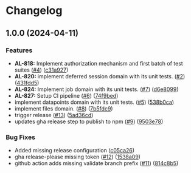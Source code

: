 # Changelog

## 1.0.0 (2024-04-11)


### Features

* **AL-818:** Implement authorization mechanism and first batch of test suites ([#4](https://github.com/tagshelfsrl/alfred-node/issues/4)) ([c31a927](https://github.com/tagshelfsrl/alfred-node/commit/c31a927a8388a65547def1bab0aa30df1eed61aa))
* **AL-820:** implement deferred session domain with its unit tests. ([#2](https://github.com/tagshelfsrl/alfred-node/issues/2)) ([431fdd5](https://github.com/tagshelfsrl/alfred-node/commit/431fdd555acc0b148c283bd41bc32e8d900c7799))
* **AL-824:** Implement job domain with its unit tests. ([#7](https://github.com/tagshelfsrl/alfred-node/issues/7)) ([d6e8099](https://github.com/tagshelfsrl/alfred-node/commit/d6e8099b82ee31d8f8204b09ffa578ac7cf1ffcb))
* **AL-827:** Setup CI pipeline ([#6](https://github.com/tagshelfsrl/alfred-node/issues/6)) ([74f9bed](https://github.com/tagshelfsrl/alfred-node/commit/74f9bed2c7450a37d0d5c0aa24ba1717f1ea806e))
* implement datapoints domain with its unit tests. ([#5](https://github.com/tagshelfsrl/alfred-node/issues/5)) ([538b0ca](https://github.com/tagshelfsrl/alfred-node/commit/538b0ca84f695354ccf8358b6196d80394e2661e))
* implement files domain. ([#8](https://github.com/tagshelfsrl/alfred-node/issues/8)) ([7b5fdc9](https://github.com/tagshelfsrl/alfred-node/commit/7b5fdc99f6e393992683f19f7c3790a446f63dce))
* trigger release ([#13](https://github.com/tagshelfsrl/alfred-node/issues/13)) ([5ad36cd](https://github.com/tagshelfsrl/alfred-node/commit/5ad36cd23bd5d0a30491fe5227ab3dccdedb0f3f))
* updates gha release step to publish to npm ([#9](https://github.com/tagshelfsrl/alfred-node/issues/9)) ([9503e78](https://github.com/tagshelfsrl/alfred-node/commit/9503e7885f5819e340732e8a8d4ba0690f2971de))


### Bug Fixes

* Added missing release configuration ([c05ca26](https://github.com/tagshelfsrl/alfred-node/commit/c05ca26919bddd99bb16bcb79a30f249f8a2e288))
* gha release-please missing token ([#12](https://github.com/tagshelfsrl/alfred-node/issues/12)) ([1538a09](https://github.com/tagshelfsrl/alfred-node/commit/1538a09e4fd3c6aa269b39aa6c6ba1784c38f195))
* github action adds missing validate branch prefix ([#11](https://github.com/tagshelfsrl/alfred-node/issues/11)) ([814c8b5](https://github.com/tagshelfsrl/alfred-node/commit/814c8b580755cfea732e74b913f9393610833e6a))

